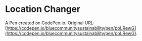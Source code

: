 # Location Changer

A Pen created on CodePen.io. Original URL: [https://codepen.io/bluecommunitysustainability/pen/poLRewG](https://codepen.io/bluecommunitysustainability/pen/poLRewG).

